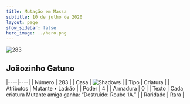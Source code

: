 ```yaml
---
title: Mutação em Massa
subtitle: 10 de julho de 2020
layout: page
show_sidebar: false
hero_image: ../hero.png
---
```


![283](https://cdn.keyforgegame.com/media/card_front/pt/479_283_PRRHGGMC6HXP_pt.png)

## Joãozinho Gatuno

|----|----|
| Número | 283 |
| Casa | ![Shadows](https://archonarcana.com/images/thumb/e/ee/Shadows.png/22px-Shadows.png "Sombras") |
| Tipo | Criatura |
| Atributos | Mutante • Ladrão |
| Poder | 4 |
| Armadura | 0 |
| Texto | Cada criatura Mutante amiga ganha: “Destruído: Roube 1A.” |
| Raridade | Rara |

